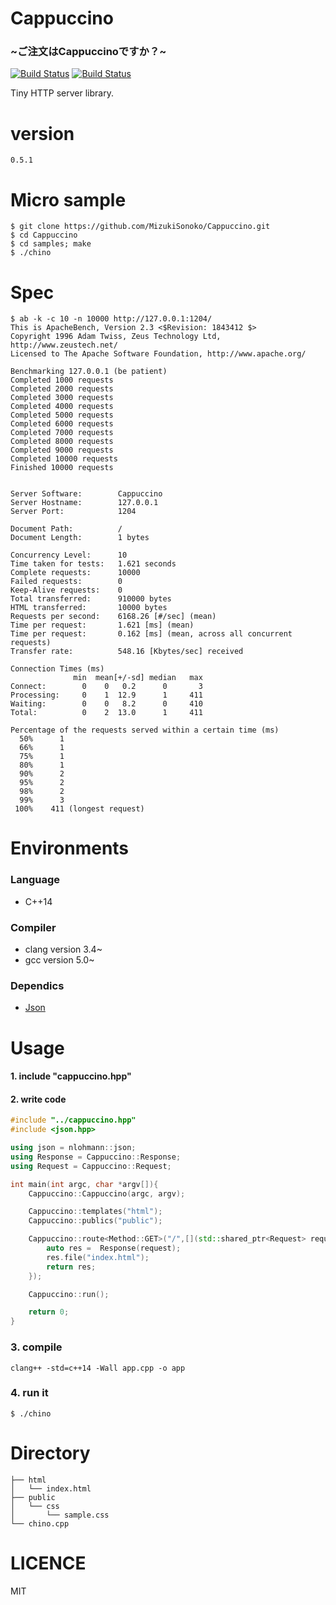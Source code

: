 # Cappuccino
### ~ご注文はCappuccinoですか？~

[![Build Status](https://travis-ci.org/MizukiSonoko/Cappuccino.svg?branch=master)](https://travis-ci.org/MizukiSonoko/Cappuccino)
[![Build Status](https://travis-ci.org/MizukiSonoko/Cappuccino.svg?branch=develop)](https://travis-ci.org/MizukiSonoko/Cappuccino)

Tiny HTTP server library.

# version
```
0.5.1
```

# Micro sample
```shell
$ git clone https://github.com/MizukiSonoko/Cappuccino.git
$ cd Cappuccino
$ cd samples; make
$ ./chino
```

# Spec

```shell
$ ab -k -c 10 -n 10000 http://127.0.0.1:1204/
This is ApacheBench, Version 2.3 <$Revision: 1843412 $>
Copyright 1996 Adam Twiss, Zeus Technology Ltd, http://www.zeustech.net/
Licensed to The Apache Software Foundation, http://www.apache.org/

Benchmarking 127.0.0.1 (be patient)
Completed 1000 requests
Completed 2000 requests
Completed 3000 requests
Completed 4000 requests
Completed 5000 requests
Completed 6000 requests
Completed 7000 requests
Completed 8000 requests
Completed 9000 requests
Completed 10000 requests
Finished 10000 requests


Server Software:        Cappuccino
Server Hostname:        127.0.0.1
Server Port:            1204

Document Path:          /
Document Length:        1 bytes

Concurrency Level:      10
Time taken for tests:   1.621 seconds
Complete requests:      10000
Failed requests:        0
Keep-Alive requests:    0
Total transferred:      910000 bytes
HTML transferred:       10000 bytes
Requests per second:    6168.26 [#/sec] (mean)
Time per request:       1.621 [ms] (mean)
Time per request:       0.162 [ms] (mean, across all concurrent requests)
Transfer rate:          548.16 [Kbytes/sec] received

Connection Times (ms)
              min  mean[+/-sd] median   max
Connect:        0    0   0.2      0       3
Processing:     0    1  12.9      1     411
Waiting:        0    0   8.2      0     410
Total:          0    2  13.0      1     411

Percentage of the requests served within a certain time (ms)
  50%      1
  66%      1
  75%      1
  80%      1
  90%      2
  95%      2
  98%      2
  99%      3
 100%    411 (longest request)
```

# Environments

### Language
- C++14

### Compiler

- clang version 3.4~
- gcc   version 5.0~


### Dependics
- [Json](https://github.com/nlohmann/json)

# Usage

#### 1. include "cappuccino.hpp"
#### 2. write code
```cpp
#include "../cappuccino.hpp"
#include <json.hpp>

using json = nlohmann::json;
using Response = Cappuccino::Response;
using Request = Cappuccino::Request;

int main(int argc, char *argv[]){
	Cappuccino::Cappuccino(argc, argv);

	Cappuccino::templates("html");
	Cappuccino::publics("public");

	Cappuccino::route<Method::GET>("/",[](std::shared_ptr<Request> request) -> Response{
		auto res =  Response(request);
		res.file("index.html");
		return res;
	});

	Cappuccino::run();

	return 0;
}
```

### 3. compile
```shell
clang++ -std=c++14 -Wall app.cpp -o app
```
### 4. run it
```shell
$ ./chino
```

# Directory
```
├── html
│   └── index.html
├── public
│   └── css
│       └── sample.css
└── chino.cpp
```

# LICENCE
MIT
